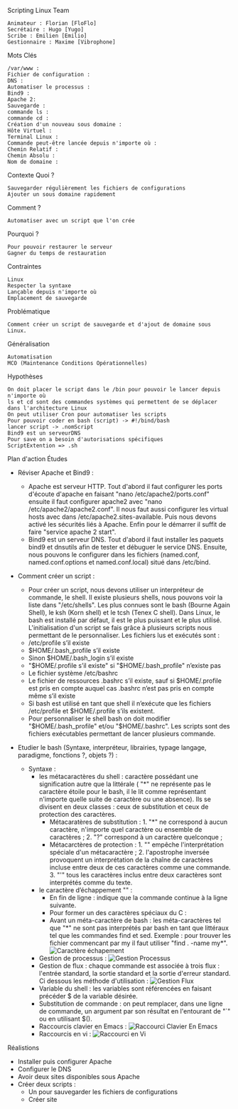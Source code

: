 ﻿
Scripting Linux
Team

    Animateur : Florian [FloFlo]
    Secrétaire : Hugo [Yugo]
    Scribe : Emilien [Emilio]
    Gestionnaire : Maxime [Vibrophone]

Mots Clés

    /var/www :
    Fichier de configuration :
    DNS :
    Automatiser le processus :
    Bind9 :
    Apache 2:
    Sauvegarde :
    commande ls :
    commande cd :
    Création d'un nouveau sous domaine :
    Hôte Virtuel :
    Terminal Linux :
    Commande peut-être lancée depuis n'importe où :
    Chemin Relatif :
    Chemin Absolu :
    Nom de domaine :

Contexte
Quoi ?

    Sauvegarder régulièrement les fichiers de configurations
    Ajouter un sous domaine rapidement

Comment ?

    Automatiser avec un script que l'on crée

Pourquoi ?

    Pour pouvoir restaurer le serveur
    Gagner du temps de restauration

Contraintes

    Linux
    Respecter la syntaxe
    Lançable depuis n'importe où
    Emplacement de sauvegarde

Problématique

    Comment créer un script de sauvegarde et d'ajout de domaine sous Linux.

Généralisation

    Automatisation
    MCO (Maintenance Conditions Opérationnelles)

Hypothèses

    On doit placer le script dans le /bin pour pouvoir le lancer depuis n'importe où
    ls et cd sont des commandes systèmes qui permettent de se déplacer dans l'architecture Linux
    On peut utiliser Cron pour automatiser les scripts
    Pour pouvoir coder en bash (script) -> #!/bind/bash
    lancer script -> .nomScript
    Bind9 est un serveurDNS
    Pour save on a besoin d'autorisations spécifiques
    ScriptExtention => .sh

Plan d'action
Études

- Réviser Apache et Bind9 :
	- Apache est serveur HTTP. Tout d'abord il faut configurer les ports d'écoute d'apache en faisant "nano /etc/apache2/ports.conf" ensuite il faut configurer apache2 avec "nano /etc/apache2/apache2.conf". Il nous faut aussi configurer les virtual hosts avec dans /etc/apache2.sites-available. Puis nous devons activé les sécurités liés à Apache. Enfin pour le démarrer il suffit de faire "service apache 2 start".
	- Bind9 est un serveur DNS. Tout d'abord il faut installer les paquets bind9 et dnsutils afin de tester et débuguer le service DNS. Ensuite, nous pouvons le configurer dans les fichiers (named.conf, named.conf.options et named.conf.local) situé dans /etc/bind.
	
- Comment créer un script :
	- Pour créer un script, nous devons utiliser un interpréteur de commande, le shell. Il existe plusieurs shells, nous pouvons voir la liste dans "/etc/shells". Les plus connues sont le bash (Bourne Again Shell), le ksh (Korn shell) et le tcsh (Tenex C shell). Dans Linux, le bash est installé par défaut, il est le plus puissant et le plus utilisé.
		L'initialisation d'un script se fais grâce à plusieurs scripts nous permettant de le personnaliser. Les fichiers lus et exécutés sont :
	- /etc/profile s’il existe
	- $HOME/.bash_profile s’il existe
	- Sinon $HOME/.bash_login s’il existe
	- "$HOME/.profile s’il existe" si "$HOME/.bash_profile" n’existe pas
	- Le fichier système /etc/bashrc
	- Le fichier de ressources .bashrc s’il existe, sauf si $HOME/.profile est pris en compte auquel cas .bashrc n’est pas pris en compte même s’il existe
	- Si bash est utilisé en tant que shell il n’exécute que les fichiers /etc/profile et $HOME/.profile s’ils existent.
	- Pour personnaliser le shell bash on doit modifier "$HOME/.bash_profile" et/ou "$HOME/.bashrc".
Les scripts sont des fichiers exécutables permettant de lancer plusieurs commande.

- Etudier le bash (Syntaxe, interpréteur, librairies, typage langage, paradigme, fonctions ?, objets ?) :
	* Syntaxe : 
		* les métacaractères du shell : caractère possédant une signification autre que la littérale ( "*" ne représente pas le caractère étoile pour le bash, il le lit comme représentant n'importe quelle suite de caractère ou une absence). Ils se divisent en deux classes : ceux de substitution et ceux de protection des caractères.
			* Métacaratères de substitution :
					1. "*" ne correspond à aucun caractère, n'importe quel caractère ou ensemble de caractères ;
					2. "?" correspond à un caractère quelconque ;
			* Métacarctères de protection :
					1. "\" empêche l'interprétation spéciale d'un métacaractère ;
					2. l'apostrophe inversée provoquent un interprétation de la chaîne de caractères incluse entre deux de ces caractères comme une commande.
					3. "'" tous les caractères inclus entre deux caractères sont interprétés comme du texte.
		* le caractère d’échappement "\" : 
			* En fin de ligne : indique que la commande continue à la ligne suivante.
			* Pour former un des caractères spéciaux du C : 
			* Avant un méta-caractère de bash : les méta-caractères tel que "*" ne sont pas interprétés par bash en tant que littéraux tel que les commandes find et sed. Exemple : pour trouver les fichier commencant par my il faut utiliser "find . -name my\*". 
			![Caractère échapement](https://github.com/TL72X211/UE2-Prosit-4-Scripting-Linux/blob/Hugo-DELTOUR/img%20prosit%204/caract%C3%A8re%20d'%C3%A9chapement%20%20carac%20sp%C3%A9%20C.PNG)
		* Gestion de processus : 
			![Gestion Processus](https://github.com/TL72X211/UE2-Prosit-4-Scripting-Linux/blob/Hugo-DELTOUR/img%20prosit%204/gestion%20de%20processus.PNG)
		* Gestion de flux : chaque commande est associée à trois flux : l'entrée standard, la sortie standard et la sortie d'erreur standard. Ci dessous les méthode d'utilisation : ![Gestion Flux](https://github.com/TL72X211/UE2-Prosit-4-Scripting-Linux/blob/Hugo-DELTOUR/img%20prosit%204/gestion%20de%20flux.PNG)
		* Variable du shell : les variables sont référencées en faisant précéder $ de la variable désirée.
		* Substitution de commande : on peut remplacer, dans une ligne de commande, un argument par son résultat en l'entourant de "`" ou en utilisant $().
		* Raccourcis clavier en Emacs : ![Raccourci Clavier En Emacs](https://github.com/TL72X211/UE2-Prosit-4-Scripting-Linux/blob/Hugo-DELTOUR/img%20prosit%204/Raccourci%20en%20Emacs.PNG)
		* Raccourcis en vi : ![Raccourci en Vi](https://github.com/TL72X211/UE2-Prosit-4-Scripting-Linux/blob/Hugo-DELTOUR/img%20prosit%204/Raccourci%20en%20vi.PNG)
	
Réalistions

- Installer puis configurer Apache
- Configurer le DNS
- Avoir deux sites disponibles sous Apache
- Créer deux scripts :
	- Un pour sauvegarder les fichiers de configurations
	- Créer site

